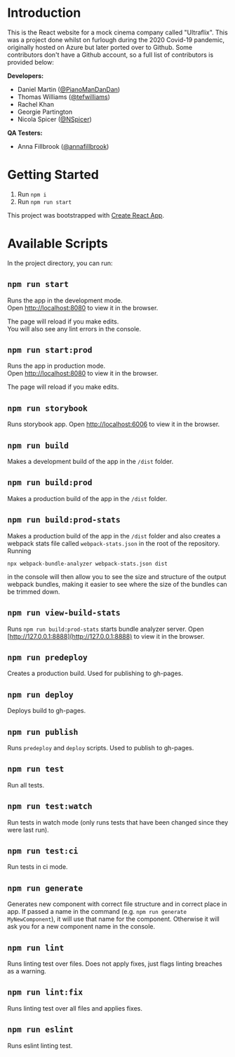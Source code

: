 # Introduction 
This is the React website for a mock cinema company called "Ultraflix". This was a project done whilst on furlough during the 2020 Covid-19 pandemic, originally hosted on Azure but later ported over to Github. Some contributors don't have a Github account, so a full list of contributors is provided below:

**Developers:**
* Daniel Martin ([@PianoManDanDan](https://github.com/PianoManDanDan/))
* Thomas Williams ([@tefwilliams](https://github.com/tefwilliams/))
* Rachel Khan
* Georgie Partington
* Nicola Spicer ([@NSpicer](https://github.com/NSpicer/))

**QA Testers:**
* Anna Fillbrook ([@annafillbrook](https://github.com/annafillbrook/))

# Getting Started
1. Run `npm i`
2. Run `npm run start`

This project was bootstrapped with [Create React App](https://github.com/facebook/create-react-app).

# Available Scripts

In the project directory, you can run:

## `npm run start`

Runs the app in the development mode.<br />
Open [http://localhost:8080](http://localhost:8080) to view it in the browser.

The page will reload if you make edits.<br />
You will also see any lint errors in the console.

## `npm run start:prod`

Runs the app in production mode.<br/>
Open [http://localhost:8080](http://localhost:8080) to view it in the browser.

The page will reload if you make edits.<br />

## `npm run storybook`

Runs storybook app.
Open [http://localhost:6006](http://localhost:6006) to view it in the browser.

## `npm run build`

Makes a development build of the app in the `/dist` folder.

## `npm run build:prod`

Makes a production build of the app in the `/dist` folder.

## `npm run build:prod-stats`

Makes a production build of the app in the `/dist` folder and also creates a webpack stats file called `webpack-stats.json` in the root of the repository. Running

```npx webpack-bundle-analyzer webpack-stats.json dist```

in the console will then allow you to see the size and structure of the output webpack bundles, making it easier to see where the size of the bundles can be trimmed down.

## `npm run view-build-stats`

Runs `npm run build:prod-stats` starts bundle analyzer server.
Open [http://127.0.0.1:8888](http://127.0.0.1:8888) to view it in the browser.


## `npm run predeploy`

Creates a production build. Used for publishing to gh-pages.

## `npm run deploy`

Deploys build to gh-pages.

## `npm run publish`

Runs `predeploy` and `deploy` scripts. Used to publish to gh-pages.


## `npm run test`

Run all tests.

## `npm run test:watch`

Run tests in watch mode (only runs tests that have been changed since they were last run).

## `npm run test:ci`

Run tests in ci mode.

## `npm run generate`

Generates new component with correct file structure and in correct place in app. If passed a name in the command (e.g. `npm run generate MyNewComponent`), it will use that name for the component. Otherwise it will ask you for a new component name in the console.

## `npm run lint`

Runs linting test over files. Does not apply fixes, just flags linting breaches as a warning.

## `npm run lint:fix`

Runs linting test over all files and applies fixes.

## `npm run eslint`

Runs eslint linting test.
